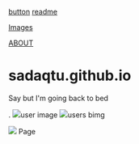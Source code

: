 [button](<link rel="stylesheets"href="style.css">)
[readme](https://en.wikipedia.org/wiki/user:sadaqtu)

[Images](0.png)
 
[ABOUT](  https://github.com/sadaqtu/sadaqtu.github.io/wiki)
# sadaqtu.github.io
Say but I'm going back to bed


.
<img src="0.pn">user image
<img src="img(1).jpg">users bimg



<img src="AJWN07_9007.jg">
Page 
